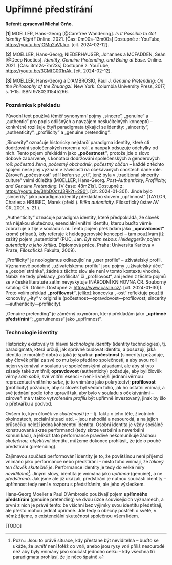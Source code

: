 
# Upřímné předstírání
**Referát zpracoval Michal Grňo.**

**[1]** MOELLER, Hans-Georg [@Carefree Wandering]. _Is It Possible to Get Identity Right?_ Online. 2021. [Čas: 0m00s–13m00s] Dostupné z: YouTube, https://youtu.be/jGMq2aVfJxc. [cit. 2024-02-12].

**[2]** MOELLER, Hans-Georg; NIEDERHAUSER, Johannes a MCFADDEN, Seán [@Deep Noetics]. _Identity, Genuine Pretending, and Being at Ease._ Online. 2021. [Čas: 3m12s–7m23s] Dostupné z: YouTube, https://youtu.be/3CMfG001nAk. [cit. 2024-02-12].

**[3]** MOELLER, Hans-Georg a D'AMBROSIO, Paul J. _Genuine Pretending: On the Philosophy of the Zhuangzi._ New York: Columbia University Press, 2017, s. 1–15. ISBN 9780231545266.

### Poznámka k překladu
Původní text používá téměř synonymní pojmy „sincere“, „genuine“ a „authentic“ pro popis odlišných a navzájem neslučitelných konceptů – konkrétně rozlišuje čtyři paradigmata týkající se identity: „sincerity“, „authenticity“, „profilicity“ a „genuine pretending“.

„Sincerity“ označuje historicky nejstarší paradigma identity, které ctí dodržování společenských norem a rolí, a naopak odsuzuje odchylky od nich. Tento pojem překládám jako **„počestnost“**, protože jde o slovo dobově zabarvené, s konotací dodržování společenských a genderových rolí: _počestná žena_, _počestný obchodník_, _počestný občan_ – každé z těchto spojení nese jiný význam v závislosti na očekávaných cnostech dané role. Zároveň „počestnost“ sdílí kořen se „ctí“, jenž byla v „traditional sincerity culture“ velmi důležitá (MOELLER, Hans-Georg. _Post-Authenticity, Profilicity, and Genuine Pretending._ [V čase: 48m21s]. Dostupné z: https://youtu.be/3hbD0czJ3Rk?t=2901. [cit. 2024-01-30]). Jinde bylo „sincerity“ jako paradigma identity překládáno slovem „upřímnost“ (TAYLOR, Charles a HRUBEC, Marek (překl.). _Etika autenticity._ Filosofický ústav AV ČR, 2001, s. 21.).

„Authenticity“ označuje paradigma identity, které předpokládá, že člověk má nějakou skutečnou, esenciální vnitřní identitu, kterou buďto věrně zobrazuje a žije v souladu s ní. Tento pojem překládám jako **„opravdovost“** kromě případů, kdy referuje k heideggerovské koncepci – tam používám již zažitý pojem „autenticita“ (PUC, Jan. _Být sám sebou: Heideggerův pojem autenticity a jeho kritika._ Diplomová práce. Praha: Universita Karlova v Praze, Filosofická Fakulta, 2009).

„Profilicity“ je neologismus odkazující na „user profile“ – uživatelský profil. Významově podobné „uživatelskému profilu“ jsou pojmy „uživatelský účet“ a „osobní stránka“, žádné z těchto slov ale není v tomto kontextu vhodné. Nabízí se tedy překlady „profilicita“ či „profilovost“, ani jeden z těchto pojmů se v české literatuře zatím nevyskytuje (NÁRODNÍ KNIHOVNA ČR. Souborný katalog ČR. Online. Dostupné z: https://www.caslin.cz/. [cit. 2024-01-30]). Proto volím překlad **„profilovost“**, jelikož koncovka „-ost“ reflektuje použití koncovky „-ity“ v originále (počestnost—opravdovost—profilovost; sincerity—authenticity—profilicity).

„Genuine pretending“ je záměrný oxymóron, který překládám jako **„upřímné předstírání“**; „genuineness“ jako „upřímnost“.

### Technologie identity
Historicky existovaly tři hlavní _technologie identity_ (identity technologies), tj. paradigmata, která určují, jak správně budovat identitu, a posuzují, jaká identita je morálně dobrá a jaká je špatná: **počestnost** (sincerity) požaduje, aby člověk přijal za své co mu bylo předáno společností, a aby svou roli nejen vykonával v souladu se společenskými zásadami, ale aby si tyto zásady také zvnitřnil; **opravdovost** (authenticity) požaduje, aby byl člověk věrný _sám sobě_, své vnitřní esenci – není-li vnější jednání věrnou reprezentací vnitřního _sebe_, je to vnímáno jako pokrytectví; **profilovost** (profilicity) požaduje, aby si člověk byl vědom toho, jak ho ostatní vnímají, a své jednání podle toho upravil tak, aby bylo v souladu s očekáváními – zároveň má v takto vytvořeném _profilu_ být upřímně investovaný, jinak by šlo o přetvářku a podvod.

Ovšem to, kým člověk _ve skutečnosti_ je – tj. fakta o jeho těle, životních okolnostech, sociální situaci atd. – jsou nahodilá a nesourodá, a na jejich průsečíku neleží jedna koherentní identita. Osobní identita je vždy sociálně konstruovaná skrze performanci (tedy skrze verbální a neverbální komunikaci), a jelikož tato performance pravdivě nekomunikuje žádnou _skutečnou, objektivní_ identitu, můžeme dokonce prohlásit, že jde o pouhé předstírání (pretending).

Zajímavou součástí performování identity je to, že povětšinou není příjemci vnímáno jako performance nebo předstírání – místo toho vnímají, že _takový ten člověk skutečně je_. Performance identity je tedy do velké míry _neviditelná_[^1]. Jinými slovy, identita je vnímána jako _upřímná_ (genuine), a ne _předstíraná_. Jak jsme ale již ukázali, předstírání je nutnou součástí identity – upřímnost tedy není v rozporu s předstíráním, ale jeho výsledkem.

[^1]: Pozn.: Jsou to právě situace, kdy přestane být neviditelná – buďto se ukáže, že _uvnitř_ není totéž co _vně_, anebo jsou rysy _vně_ příliš nesourodé než aby byly vnímány jako součást jednoho celku – kdy všechna tři paradigmata prohlásí, že je něco špatně.

Hans-Georg Moeller a Paul D'Ambrosio používají pojem **upřímného předstírání** (genuine pretending) ve dvou úzce souvisejících významech, a první z nich je právě tento: že všichni bez výjimky svou identitu předstírají, ale přesto mohou jednat upřímně. Jde tedy o obecný postřeh o světě, v němž žijeme, o existenciální skutečnost společnou všem lidem.

[TODO]
